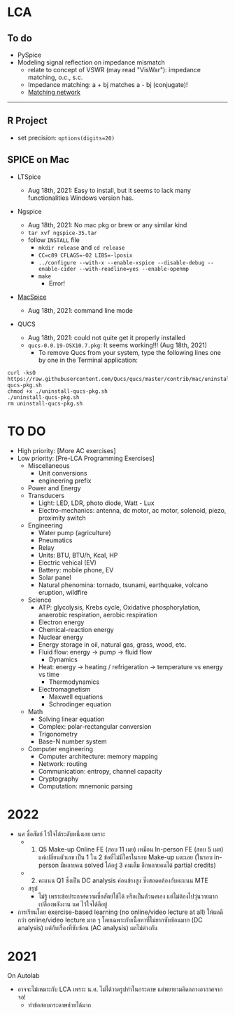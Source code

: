 # LCA
## To do

* PySpice
* Modeling signal reflection on impedance mismatch
  * relate to concept of VSWR (may read "VisWar"): impedance matching, o.c., s.c.
  * Impedance matching: a + bj matches a - bj (conjugate)!
  * [Matching network](https://www.youtube.com/watch?v=BijMGKbT0Wk)

---
## R Project

* set precision: ```options(digits=20)```
 

## SPICE on Mac

  * LTSpice
    * Aug 18th, 2021: Easy to install, but it seems to lack many functionalities Windows version has.

  * Ngspice
    * Aug 18th, 2021: No mac pkg or brew or any similar kind
    * ```tar xvf ngspice-35.tar```
    * follow ```INSTALL``` file
      * ```mkdir release``` and ```cd release``` 
      * ```CC=c89 CFLAGS=-O2 LIBS=-lposix```
      * ```../configure --with-x --enable-xspice --disable-debug --enable-cider --with-readline=yes --enable-openmp```
      * ```make```
        * Error! 

  * [MacSpice](https://www.macspice.com)
    * Aug 18th, 2021: command line mode
  
  * QUCS
    * Aug 18th, 2021: could not quite get it properly installed 
    * ```qucs-0.0.19-OSX10.7.pkg```: It seems working!!! (Aug 18th, 2021)
      * To remove Qucs from your system, type the following lines one by one in the Terminal application:
```
curl -ksO https://raw.githubusercontent.com/Qucs/qucs/master/contrib/mac/uninstall-qucs-pkg.sh
chmod +x ./uninstall-qucs-pkg.sh
./uninstall-qucs-pkg.sh
rm uninstall-qucs-pkg.sh
```

# TO DO

  * High priority: [More AC exercises]
  * Low priority: [Pre-LCA Programming Exercises]
    * Miscellaneous  
      * Unit conversions 
      * engineering prefix
    * Power and Energy
    * Transducers
      * Light: LED, LDR, photo diode, Watt - Lux
      * Electro-mechanics: antenna, dc motor, ac motor, solenoid, piezo, proximity switch
    * Engineering
      * Water pump (agriculture)
      * Pneumatics
      * Relay
      * Units: BTU, BTU/h, Kcal, HP
      * Electric vehical (EV)
      * Battery: mobile phone, EV 
      * Solar panel
      * Natural phenomina: tornado, tsunami, earthquake, volcano eruption, wildfire
    * Science
      * ATP: glycolysis, Krebs cycle, Oxidative phosphorylation, anaerobic respiration, aerobic respiration
      * Electron energy
      * Chemical-reaction energy
      * Nuclear energy 
      * Energy storage in oil, natural gas, grass, wood, etc.
      * Fluid flow: energy -> pump -> fluid flow
        * Dynamics
      * Heat: energy -> heating / refrigeration -> temperature vs energy vs time
        * Thermodynamics
      * Electromagnetism
        * Maxwell equations
        * Schrodinger equation
    * Math
      * Solving linear equation
      * Complex: polar-rectangular conversion
      * Trigonometry 
      * Base-N number system
    * Computer engineering
      * Computer architecture: memory mapping
      * Network: routing
      * Communication: entropy, channel capacity
      * Cryptography 
      * Computation: mnemonic parsing




# 2022
  * นศ ซื่อสัตย์ ไว้ใจได้ระดับหนึ่งเลย เพราะ
    * 1. Q5 Make-up Online FE (สอบ 11 เมย) เหมือน In-person FE (สอบ 5 เมย) แค่เปลี่ยนตัวเลข เป็น 1 ใน 2 ข้อที่ไม่มีใครในรอบ Make-up แตะเลย (ในรอบ in-person มีหลายคน solved ได้อยู่ 3 คนเต็ม อีกหลายคนได้ partial credits)
    * 2. คะแนน Q1 ซึ่งเป็น DC analysis ค่อนข้างสูง ซึ่งสอดคล้องกับคะแนน MTE
    * สรุป
      * ไม่รู้ เพราะข้อประกาศความซื่อสัตย์ใช้ได้ หรือเป็นตัวนศเอง แต่ไม่ต้องไปวุ่นวายมาก เปลืองพลังงาน นศ ไว้ใจได้ดีอยู่ 
  * การเรียนโดย exercise-based learning (no online/video lecture at all) ให้ผลดีกว่า online/video lecture มาก ๆ โดยเฉพาะกับเนื้อหาที่ไม่ยากซับซ้อนมาก (DC analysis) แต่กับเรื่องที่ซับซ้อน (AC analysis) ผลไม่ต่างกัน

# 2021

On Autolab
  * อาจจะไม่เหมาะกับ LCA เพราะ น.ศ. ไม่ได้วาดรูปทำในกระดาษ แต่พยายามคิดกลางอากาศจากจอ!
    * ทำข้อสอบกระดาษช่วยได้มาก 
  
